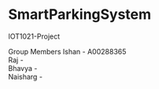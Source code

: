 # SmartParkingSystem
IOT1021-Project

Group Members
Ishan - A00288365
<br>
Raj -
<br>
Bhavya -
<br>
Naisharg -
